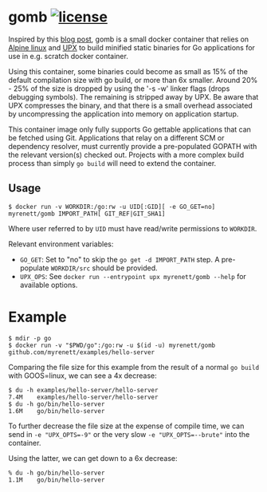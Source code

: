 # gomb [![license](https://img.shields.io/badge/License-Apache%202.0-blue.svg)](LICENSE)
Inspired by this [blog post](https://blog.filippo.io/shrink-your-go-binaries-with-this-one-weird-trick/), gomb is a
small docker container that relies on [Alpine linux](https://www.alpinelinux.org/) and
[UPX](http://upx.sourceforge.net/) to build minified static binaries for Go applications for use in e.g. scratch docker
container.

Using this container, some binaries could become as small as 15% of the default compilation size with go build, or more
than 6x smaller. Around 20% - 25% of the size is dropped by using the '-s -w' linker flags (drops debugging symbols).
The remaining is stripped away by UPX. Be aware that UPX compresses the binary, and that there is a small overhead
associated by uncompressing the application into memory on application startup.

This container image only fully supports Go gettable applications that can be fetched using Git. Applications that relay
on a different SCM or dependency resolver, must currently provide a pre-populated GOPATH with the relevant version(s)
checked out. Projects with a more complex build process than simply `go build` will need to extend the container.

## Usage

    $ docker run -v WORKDIR:/go:rw -u UID[:GID][ -e GO_GET=no] myrenett/gomb IMPORT_PATH[ GIT_REF|GIT_SHA1]


Where user referred to by `UID` must have read/write permissions to `WORKDIR`.

Relevant environment variables:
- `GO_GET`: Set to "no" to skip the `go get -d IMPORT_PATH` step. A pre-populate `WORKDIR/src` should be provided.
- `UPX_OPS`: See `docker run --entrypoint upx myrenett/gomb --help` for available options.

# Example

    $ mdir -p go
    $ docker run -v "$PWD/go":/go:rw -u $(id -u) myrenett/gomb github.com/myrenett/examples/hello-server

Comparing the file size for this example from the result of a normal `go build` with GOOS=linux, we can see a 4x
decrease:

    $ du -h examples/hello-server/hello-server
    7.4M	examples/hello-server/hello-server
    $ du -h go/bin/hello-server
    1.6M	go/bin/hello-server

To further decrease the file size at the expense of compile time, we can send in `-e "UPX_OPTS=-9"` or the very slow
`-e "UPX_OPTS=--brute"` into the container.

Using the latter, we can get down to a 6x decrease:

    % du -h go/bin/hello-server
    1.1M	go/bin/hello-server
